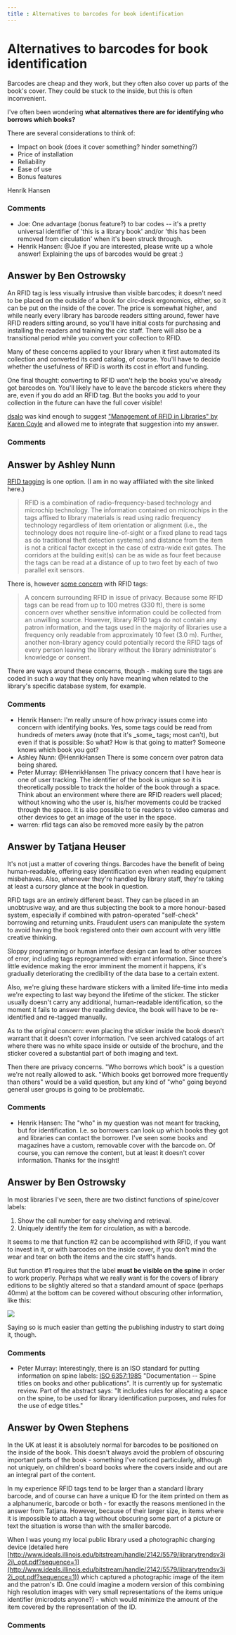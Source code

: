 ```yaml
---
title : Alternatives to barcodes for book identification
---
```

Alternatives to barcodes for book identification
=====================
Barcodes are cheap and they work, but they often also cover up parts of
the book's cover. They could be stuck to the inside, but this is often
inconvenient.

I've often been wondering **what alternatives there are for identifying
who borrows which books?**

There are several considerations to think of:

-   Impact on book (does it cover something? hinder something?)
-   Price of installation
-   Reliability
-   Ease of use
-   Bonus features


Henrik Hansen

### Comments ###
* Joe: One advantage (bonus feature?) to bar codes -- it's a pretty universal
identifier of 'this is a library book' and/or 'this has been removed
from circulation' when it's been struck through.
* Henrik Hansen: @Joe if you are interested, please write up a whole answer! Explaining
the ups of barcodes would be great :)


Answer by Ben Ostrowsky
----------------
An RFID tag is less visually intrusive than visible barcodes; it doesn't
need to be placed on the outside of a book for circ-desk ergonomics,
either, so it can be put on the inside of the cover. The price is
somewhat higher, and while nearly every library has barcode readers
sitting around, fewer have RFID readers sitting around, so you'll have
initial costs for purchasing and installing the readers and training the
circ staff. There will also be a transitional period while you convert
your collection to RFID.

Many of these concerns applied to your library when it first automated
its collection and converted its card catalog, of course. You'll have to
decide whether the usefulness of RFID is worth its cost in effort and
funding.

One final thought: converting to RFID won't help the books you've
already got barcodes on. You'll likely have to leave the barcode
stickers where they are, even if you do add an RFID tag. But the books
you add to your collection in the future can have the full cover
visible!

[dsalo](http://www.kcoyle.net/jal-31-5.html) was kind enough to suggest
["Management of RFID in Libraries" by Karen
Coyle](http://www.kcoyle.net/jal-31-5.html) and allowed me to integrate
that suggestion into my answer.

### Comments ###

Answer by Ashley Nunn
----------------
[RFID tagging](http://www.rfid-library.com/en/default_e.html) is one
option. (I am in no way affiliated with the site linked here.)

> RFID is a combination of radio-frequency-based technology and
> microchip technology. The information contained on microchips in the
> tags affixed to library materials is read using radio frequency
> technology regardless of item orientation or alignment (i.e., the
> technology does not require line-of-sight or a fixed plane to read
> tags as do traditional theft detection systems) and distance from the
> item is not a critical factor except in the case of extra-wide exit
> gates. The corridors at the building exit(s) can be as wide as four
> feet because the tags can be read at a distance of up to two feet by
> each of two parallel exit sensors.

There is, however [some
concern](http://en.wikipedia.org/wiki/Rfid#Libraries) with RFID tags:

> A concern surrounding RFID in issue of privacy. Because some RFID tags
> can be read from up to 100 metres (330 ft), there is some concern over
> whether sensitive information could be collected from an unwilling
> source. However, library RFID tags do not contain any patron
> information, and the tags used in the majority of libraries use a
> frequency only readable from approximately 10 feet (3.0 m). Further,
> another non-library agency could potentially record the RFID tags of
> every person leaving the library without the library administrator's
> knowledge or consent.

There are ways around these concerns, though - making sure the tags are
coded in such a way that they only have meaning when related to the
library's specific database system, for example.

### Comments ###
* Henrik Hansen: I'm really unsure of how privacy issues come into concern with
identifying books. Yes, some tags could be read from hundreds of meters
away (note that it's \_some\_ tags; most can't), but even if that is
possible: So what? How is that going to matter? Someone knows which book
you got?
* Ashley Nunn: @HenrikHansen There is some concern over patron data being shared.
* Peter Murray: @HenrikHansen The privacy concern that I have hear is one of user
tracking. The identifier of the book is unique so it is theoretically
possible to track the holder of the book through a space. Think about an
environment where there are RFID readers well placed; without knowing
who the user is, his/her movements could be tracked through the space.
It is also possible to tie readers to video cameras and other devices to
get an image of the user in the space.
* warren: rfid tags can also be removed more easily by the patron

Answer by Tatjana Heuser
----------------
It's not just a matter of covering things. Barcodes have the benefit of
being human-readable, offering easy identification even when reading
equipment misbehaves. Also, whenever they're handled by library staff,
they're taking at least a cursory glance at the book in question.

RFID tags are an entirely different beast. They can be placed in an
unobtrusive way, and are thus subjecting the book to a more honour-based
system, especially if combined with patron-operated "self-check"
borrowing and returning units. Fraudulent users can manipulate the
system to avoid having the book registered onto their own account with
very little creative thinking.

Sloppy programming or human interface design can lead to other sources
of error, including tags reprogrammed with errant information. Since
there's little evidence making the error imminent the moment it happens,
it's gradually deteriorating the credibility of the data base to a
certain extent.

Also, we're gluing these hardware stickers with a limited life-time into
media we're expecting to last way beyond the lifetime of the sticker.
The sticker usually doesn't carry any additional, human-readable
identification, so the moment it fails to answer the reading device, the
book will have to be re-identified and re-tagged manually.

As to the original concern: even placing the sticker inside the book
doesn't warrant that it doesn't cover information. I've seen archived
catalogs of art where there was no white space inside or outside of the
brochure, and the sticker covered a substantial part of both imaging and
text.

Then there are privacy concerns. "Who borrows which book" is a question
we're not really allowed to ask. "Which books get borrowed more
frequently than others" would be a valid question, but any kind of "who"
going beyond general user groups is going to be problematic.

### Comments ###
* Henrik Hansen: The "who" in my question was not meant for tracking, but for
identification. I.e. so borrowers can look up which books they got and
libraries can contact the borrower. I've seen some books and magazines
have a custom, removable cover with the barcode on. Of course, you can
remove the content, but at least it doesn't cover information. Thanks
for the insight!

Answer by Ben Ostrowsky
----------------
In most libraries I've seen, there are two distinct functions of
spine/cover labels:

1.  Show the call number for easy shelving and retrieval.
2.  Uniquely identify the item for circulation, as with a barcode.

It seems to me that function \#2 can be accomplished with RFID, if you
want to invest in it, or with barcodes on the inside cover, if you don't
mind the wear and tear on both the items and the circ staff's hands.

But function \#1 requires that the label **must be visible on the
spine** in order to work properly. Perhaps what we really want is for
the covers of library editions to be slightly altered so that a standard
amount of space (perhaps 40mm) at the bottom can be covered without
obscuring other information, like this:

![](http://i.stack.imgur.com/CTYnh.jpg)

Saying so is much easier than getting the publishing industry to start
doing it, though.

### Comments ###
* Peter Murray: Interestingly, there is an ISO standard for putting information on spine
labels: [ISO
6357:1985](http://www.iso.org/iso/iso\_catalogue/catalogue\_tc/catalogue\_detail.htm?csnumber=12665)
"Documentation -- Spine titles on books and other publications". It is
currently up for systematic review. Part of the abstract says: "It
includes rules for allocating a space on the spine, to be used for
library identification purposes, and rules for the use of edge titles."

Answer by Owen Stephens
----------------
In the UK at least it is absolutely normal for barcodes to be positioned
on the inside of the book. This doesn't always avoid the problem of
obscuring important parts of the book - something I've noticed
particularly, although not uniquely, on children's board books where the
covers inside and out are an integral part of the content.

In my experience RFID tags tend to be larger than a standard library
barcode, and of course can have a unique ID for the item printed on them
as a alphanumeric, barcode or both - for exactly the reasons mentioned
in the answer from Tatjana. However, because of their larger size, in
items where it is impossible to attach a tag without obscuring some part
of a picture or text the situation is worse than with the smaller
barcode.

When I was young my local public library used a photographic charging
device (detailed here
[http://www.ideals.illinois.edu/bitstream/handle/2142/5579/librarytrendsv3i2i\_opt.pdf?sequence=1](http://www.ideals.illinois.edu/bitstream/handle/2142/5579/librarytrendsv3i2i_opt.pdf?sequence=1))
which captured a photographic image of the item and the patron's ID. One
could imagine a modern version of this combining high resolution images
with very small representations of the items unique identifier
(microdots anyone?) - which would minimize the amount of the item
covered by the representation of the ID.

### Comments ###

